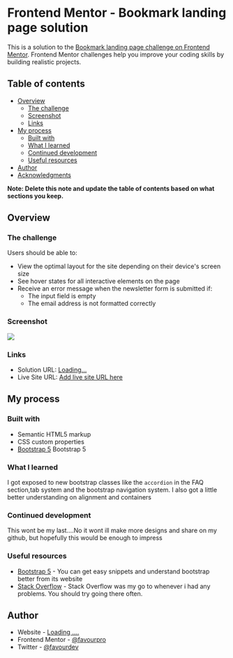 # Frontend Mentor - Bookmark landing page solution

This is a solution to the [Bookmark landing page challenge on Frontend Mentor](https://www.frontendmentor.io/challenges/bookmark-landing-page-5d0b588a9edda32581d29158). Frontend Mentor challenges help you improve your coding skills by building realistic projects. 

## Table of contents

- [Overview](#overview)
  - [The challenge](#the-challenge)
  - [Screenshot](#screenshot)
  - [Links](#links)
- [My process](#my-process)
  - [Built with](#built-with)
  - [What I learned](#what-i-learned)
  - [Continued development](#continued-development)
  - [Useful resources](#useful-resources)
- [Author](#author)
- [Acknowledgments](#acknowledgments)

**Note: Delete this note and update the table of contents based on what sections you keep.**

## Overview

### The challenge

Users should be able to:

- View the optimal layout for the site depending on their device's screen size
- See hover states for all interactive elements on the page
- Receive an error message when the newsletter form is submitted if:
  - The input field is empty
  - The email address is not formatted correctly

### Screenshot

![](./screenshot.png)


### Links

- Solution URL: [Loading...]()
- Live Site URL: [Add live site URL here](https://favourpro.github.io/bookmark-landing-page-Frontendmentor/)

## My process

### Built with

- Semantic HTML5 markup
- CSS custom properties
- [Bootstrap 5](https://getbootstrap.com/docs/5.0/) Bootstrap 5



### What I learned

I got exposed to new bootstrap classes like the `accordion` in the FAQ section,tab system and the bootstrap navigation system. I also got a little better understanding on alignment and containers


### **Continued development**

This wont be my last....No it wont
ill make more designs and share on my github, but hopefully this would be enough to impress


### Useful resources

- [Bootstrap 5](https://getbootstrap.com/docs/5.0/) - You can get easy snippets and understand bootstrap better from its website
- [Stack Overflow](https://www.stackoverflow.com) - Stack Overflow was my go to whenever i had any problems. You should try going there often.


## Author

- Website - [Loading ....]()
- Frontend Mentor - [@favourpro](https://www.frontendmentor.io/profile/favourpro)
- Twitter - [@favourdev](https://www.twitter.com/favourdev)


